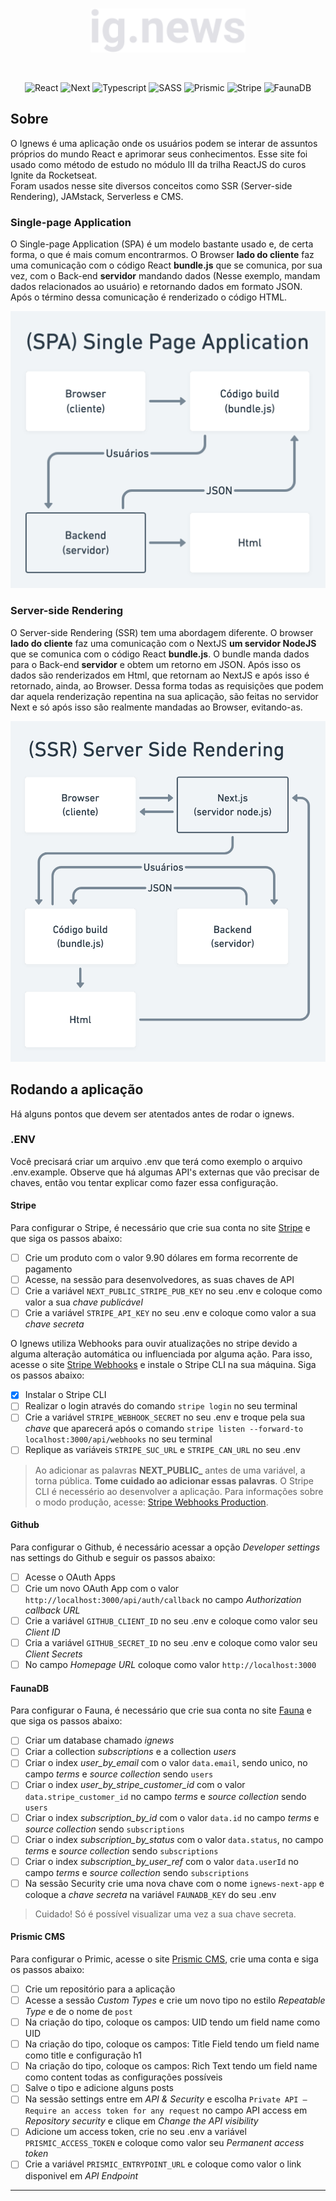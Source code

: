 <br/>

<p align="center"><a href="#"><img src="https://github.com/yuriBaza23/ignews/blob/main/public/images/logo.svg?raw=true" height="70"></a></p>

<br/>

<p align="center">
    <img src="https://img.shields.io/badge/React-20232A?style=for-the-badge&logo=react&logoColor=61DAFB" alt="React" />
    <img src="https://img.shields.io/badge/next.js-000000?style=for-the-badge&logo=next-dot-js&logoColor=white" alt="Next" />
    <img src="https://img.shields.io/badge/TypeScript-007ACC?style=for-the-badge&logo=typescript&logoColor=white" alt="Typescript" />
    <img src="https://img.shields.io/badge/Sass-CC6699?style=for-the-badge&logo=sass&logoColor=white" alt="SASS"/>
    <img src="https://img.shields.io/badge/Prismic-5163BA?style=for-the-badge&logo=Prismic&logoColor=white" alt="Prismic" />
    <img src="https://img.shields.io/badge/Stripe-008CDD?style=for-the-badge&logo=Stripe&logoColor=white" alt="Stripe" />
    <img src="https://img.shields.io/badge/FaunaDB-813EEF?style=for-the-badge&logo=%7B%7D&logoColor=white" alt="FaunaDB" />
</p>

## Sobre
O Ignews é uma aplicação onde os usuários podem se interar de assuntos próprios do mundo React e aprimorar seus conhecimentos. Esse site foi usado como método de estudo no módulo III da trilha ReactJS do curos Ignite da Rocketseat.  
Foram usados nesse site diversos conceitos como SSR (Server-side Rendering), JAMstack, Serverless e CMS.  

### Single-page Application
O Single-page Application (SPA) é um modelo bastante usado e, de certa forma, o que é mais comum encontrarmos. O Browser __lado do cliente__ faz uma comunicação com o código React __bundle.js__ que se comunica, por sua vez, com o Back-end __servidor__ mandando dados (Nesse exemplo, mandam dados relacionados ao usuário) e retornando dados em formato JSON. Após o término dessa comunicação é renderizado o código HTML.
  
![image spainfo](./spa.png)  
  
### Server-side Rendering
O Server-side Rendering (SSR) tem uma abordagem diferente. O browser __lado do cliente__ faz uma comunicação com o NextJS __um servidor NodeJS__ que se comunica com o código React __bundle.js__. O bundle manda dados para o Back-end __servidor__ e obtem um retorno em JSON. Após isso os dados são renderizados em Html, que retornam ao NextJS e após isso é retornado, ainda, ao Browser. Dessa forma todas as requisições que podem dar aquela renderização repentina na sua aplicação, são feitas no servidor Next e só após isso são realmente mandadas ao Browser, evitando-as.  
  
![image ssrinfo](./ssr.png)

## Rodando a aplicação
Há alguns pontos que devem ser atentados antes de rodar o ignews.  

### .ENV
Você precisará criar um arquivo .env que terá como exemplo o arquivo .env.example. Observe que há algumas API's externas que vão precisar de chaves, então vou tentar explicar como fazer essa configuração.  

#### Stripe
Para configurar o Stripe, é necessário que crie sua conta no site [Stripe](https://www.stripe.com) e que siga os passos abaixo:
- [ ] Crie um produto com o valor 9.90 dólares em forma recorrente de pagamento
- [ ] Acesse, na sessão para desenvolvedores, as suas chaves de API
- [ ] Crie a variável `NEXT_PUBLIC_STRIPE_PUB_KEY` no seu .env e coloque como valor a sua *chave publicável*
- [ ] Crie a variável `STRIPE_API_KEY` no seu .env e coloque como valor a sua *chave secreta*  
  
O Ignews utiliza Webhooks para ouvir atualizações no stripe devido a alguma alteração automática ou influenciada por alguma ação. Para isso, acesse o site [Stripe Webhooks](https://stripe.com/docs/stripe-cli) e instale o Stripe CLI na sua máquina. Siga os passos abaixo:
- [x] Instalar o Stripe CLI
- [ ] Realizar o login através do comando `stripe login` no seu terminal
- [ ] Crie a variável `STRIPE_WEBHOOK_SECRET` no seu .env e troque pela sua *chave* que aparecerá após o comando `stripe listen --forward-to localhost:3000/api/webhooks` no seu terminal
- [ ] Replique as variáveis `STRIPE_SUC_URL` e `STRIPE_CAN_URL` no seu .env  
  
> Ao adicionar as palavras **NEXT_PUBLIC_** antes de uma variável, a torna pública. __Tome cuidado ao adicionar essas palavras__. O Stripe CLI é necessério ao desenvolver a aplicação. Para informações sobre o modo produção, acesse: [Stripe Webhooks Production](https://dashboard.stripe.com/test/webhooks).  
  
#### Github
Para configurar o Github, é necessário acessar a opção _Developer settings_ nas settings do Github e seguir os passos abaixo:
- [ ] Acesse o OAuth Apps
- [ ] Crie um novo OAuth App com o valor `http://localhost:3000/api/auth/callback` no campo _Authorization callback URL_
- [ ] Crie a variável `GITHUB_CLIENT_ID` no seu .env e coloque como valor seu *Client ID*
- [ ] Cria a variável `GITHUB_SECRET_ID` no seu .env e coloque como valor seu *Client Secrets*
- [ ] No campo _Homepage URL_ coloque como valor `http://localhost:3000`  
  
#### FaunaDB
Para configurar o Fauna, é necessário que crie sua conta no site [Fauna](https://fauna.com) e que siga os passos abaixo:
- [ ] Criar um database chamado _ignews_
- [ ] Criar a collection _subscriptions_ e a collection _users_
- [ ] Criar o index *user_by_email* com o valor `data.email`, sendo unico, no campo _terms_ e _source collection_ sendo `users`
- [ ] Criar o index *user_by_stripe_customer_id* com o valor `data.stripe_customer_id` no campo _terms_ e _source collection_ sendo `users`
- [ ] Criar o index *subscription_by_id* com o valor `data.id` no campo _terms_ e _source collection_ sendo `subscriptions`
- [ ] Criar o index *subscription_by_status* com o valor `data.status`, no campo _terms_ e _source collection_ sendo `subscriptions`
- [ ] Criar o index *subscription_by_user_ref* com o valor `data.userId` no campo _terms_ e _source collection_ sendo `subscriptions`
- [ ] Na sessão Security crie uma nova chave com o nome `ignews-next-app` e coloque a *chave secreta* na variável `FAUNADB_KEY` do seu .env  
  
> Cuidado! Só é possível visualizar uma vez a sua chave secreta.  
  
#### Prismic CMS
Para configurar o Primic, acesse o site [Prismic CMS](https://prismic.io), crie uma conta e siga os passos abaixo:
- [ ] Crie um repositório para a aplicação
- [ ] Acesse a sessão _Custom Types_ e crie um novo tipo no estilo _Repeatable Type_ e de o nome de `post`
- [ ] Na criação do tipo, coloque os campos: UID tendo um field name como UID
- [ ] Na criação do tipo, coloque os campos: Title Field tendo um field name como title e configuração h1
- [ ] Na criação do tipo, coloque os campos: Rich Text tendo um field name como content todas as configurações possíveis
- [ ] Salve o tipo e adicione alguns posts
- [ ] Na sessão settings entre em _API & Security_ e escolha `Private API – Require an access token for any request` no campo API access em _Repository security_ e clique em _Change the API visibility_
- [ ] Adicione um access token, crie no seu .env a variável `PRISMIC_ACCESS_TOKEN` e coloque como valor seu _Permanent access token_
- [ ] Crie a variável `PRISMIC_ENTRYPOINT_URL` e coloque como valor o link disponivel em _API Endpoint_
----------------